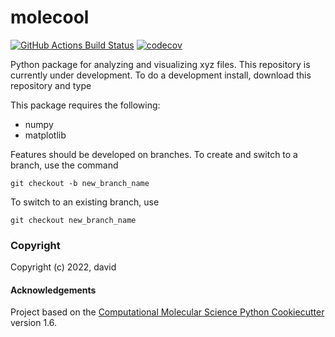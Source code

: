 molecool
==============================
[//]: # (Badges)
[![GitHub Actions Build Status](https://github.com/REPLACE_WITH_OWNER_ACCOUNT/molecool/workflows/CI/badge.svg)](https://github.com/REPLACE_WITH_OWNER_ACCOUNT/molecool/actions?query=workflow%3ACI)
[![codecov](https://codecov.io/gh/REPLACE_WITH_OWNER_ACCOUNT/molecool/branch/master/graph/badge.svg)](https://codecov.io/gh/REPLACE_WITH_OWNER_ACCOUNT/molecool/branch/master)


 Python package for analyzing and visualizing xyz files.
 This repository is currently under development. To do a development install, download this repository and type

This package requires the following:
   - numpy
   - matplotlib

Features should be developed on branches. To create and switch to a branch, use the command

`git checkout -b new_branch_name`

To switch to an existing branch, use

`git checkout new_branch_name`


### Copyright

Copyright (c) 2022, david


#### Acknowledgements
 
Project based on the 
[Computational Molecular Science Python Cookiecutter](https://github.com/molssi/cookiecutter-cms) version 1.6.
